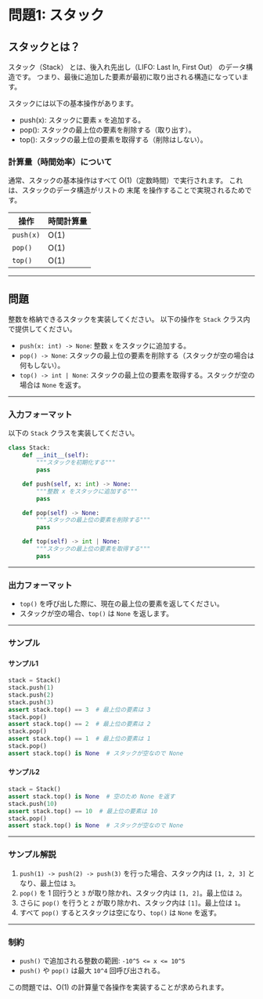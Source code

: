 # 問題1: スタック

## スタックとは？

スタック（Stack） とは、後入れ先出し（LIFO: Last In, First Out） のデータ構造です。
つまり、最後に追加した要素が最初に取り出される構造になっています。

スタックには以下の基本操作があります。

- push(x): スタックに要素 `x` を追加する。
- pop(): スタックの最上位の要素を削除する（取り出す）。
- top(): スタックの最上位の要素を取得する（削除はしない）。

### 計算量（時間効率）について

通常、スタックの基本操作はすべて O(1)（定数時間）で実行されます。
これは、スタックのデータ構造がリストの 末尾 を操作することで実現されるためです。

| 操作  | 時間計算量 |
|------|----------|
| `push(x)`  | O(1) |
| `pop()`  | O(1) |
| `top()`  | O(1) |

---

## 問題

整数を格納できるスタックを実装してください。
以下の操作を `Stack` クラス内で提供してください。

- `push(x: int) -> None`: 整数 `x` をスタックに追加する。
- `pop() -> None`: スタックの最上位の要素を削除する（スタックが空の場合は何もしない）。
- `top() -> int | None`: スタックの最上位の要素を取得する。スタックが空の場合は `None` を返す。

---

### 入力フォーマット

以下の `Stack` クラスを実装してください。

```python
class Stack:
    def __init__(self):
        """スタックを初期化する"""
        pass

    def push(self, x: int) -> None:
        """整数 x をスタックに追加する"""
        pass

    def pop(self) -> None:
        """スタックの最上位の要素を削除する"""
        pass

    def top(self) -> int | None:
        """スタックの最上位の要素を取得する"""
        pass
```

---

### 出力フォーマット

- `top()` を呼び出した際に、現在の最上位の要素を返してください。
- スタックが空の場合、`top()` は `None` を返します。

---

### サンプル

#### サンプル1

```python
stack = Stack()
stack.push(1)
stack.push(2)
stack.push(3)
assert stack.top() == 3  # 最上位の要素は 3
stack.pop()
assert stack.top() == 2  # 最上位の要素は 2
stack.pop()
assert stack.top() == 1  # 最上位の要素は 1
stack.pop()
assert stack.top() is None  # スタックが空なので None
```

#### サンプル2

```python
stack = Stack()
assert stack.top() is None  # 空のため None を返す
stack.push(10)
assert stack.top() == 10  # 最上位の要素は 10
stack.pop()
assert stack.top() is None  # スタックが空なので None
```

---

### サンプル解説

1. `push(1) -> push(2) -> push(3)` を行った場合、スタック内は `[1, 2, 3]` となり、最上位は `3`。
2. `pop()` を 1 回行うと `3` が取り除かれ、スタック内は `[1, 2]`。最上位は `2`。
3. さらに `pop()` を行うと `2` が取り除かれ、スタック内は `[1]`。最上位は `1`。
4. すべて `pop()` するとスタックは空になり、`top()` は `None` を返す。

---

### 制約

- `push()` で追加される整数の範囲: `-10^5 <= x <= 10^5`
- `push()` や `pop()` は最大 `10^4` 回呼び出される。

この問題では、O(1) の計算量で各操作を実装することが求められます。

